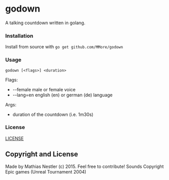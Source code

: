 # godown

A talking countdown written in golang.

### Installation
Install from source with `go get github.com/MMore/godown`

### Usage
`godown [<flags>] <duration>`

Flags:
* --female   male or female voice
* --lang=en  english (en) or german (de) language

Args:
* <duration>  duration of the countdown (i.e. 1m30s)

### License
[LICENSE](LICENSE)

## Copyright and License

Made by Mathias Nestler (c) 2015. Feel free to contribute!
Sounds Copyright Epic games (Unreal Tournament 2004)
